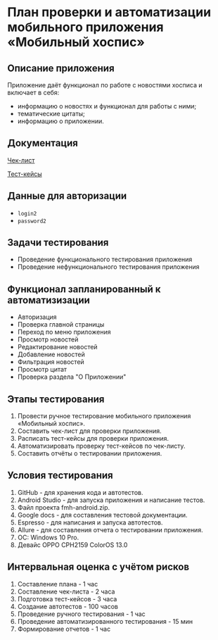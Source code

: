 # План проверки и автоматизации мобильного приложения «Мобильный хоспис»

## Описание приложения
Приложение даёт функционал по работе с новостями хосписа и включает в себя:

- информацию о новостях и функционал для работы с ними;
- тематические цитаты;
- информацию о приложении.

## Документация
[Чек-лист](https://github.com/Azazellamps/diplom/blob/main/Check.xlsx)

[Тест-кейсы](https://github.com/Azazellamps/diplom/blob/main/Cases.xlsx)

## Данные для авторизации
* `login2
`
* `password2
`
## Задачи тестирования
- Проведение функционального тестирования приложения
- Проведение нефункционального тестирования приложения

## Функционал запланированный к автоматизизации
- Авторизация
- Проверка главной страницы
- Переход по меню приложения
- Просмотр новостей
- Редактирование новостей
- Добавление новостей
- Фильтрация новостей
- Просмотр цитат
- Проверка раздела "О Приложении"

## Этапы тестирования
1. Провести ручное тестирование мобильного приложения «Мобильный хоспис».
2. Составить чек-лист для проверки приложения.
3. Расписать тест-кейсы для проверки приложения.
4. Автоматизировать проверку тест-кейсов по чек-листу.
5. Составить отчёты о тестировании приложения.

## Условия тестирования
1. GitHub - для хранения кода и автотестов.
2. Android Studio - для запуска приложения и написание тестов.
3. Файл проекта fmh-android.zip.
4. Google docs - для составления тестовой документации.
5. Espresso - для написания и запуска автотестов.
6. Allure - для составления отчета о тестировании приложения.
7. ОС: Windows 10 Pro.
8. Девайс OPPO CPH2159 ColorOS 13.0

## Интервальная оценка с учётом рисков 
1. Составление плана - 1 час
2. Составление чек-листа - 2 часа
3. Подготовка тест-кейсов - 3 часа
4. Создание автотестов - 100 часов
5. Проведение ручного тестирования - 1 час
6. Проведение автоматизированного тестирования - 15 мин
7. Формирование отчетов - 1 час